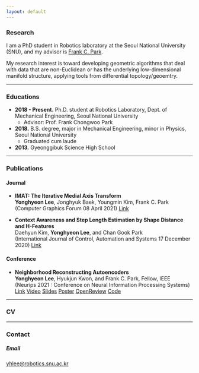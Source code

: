```yaml
---
layout: default
---
```


### Research

I am a PhD student in Robotics laboratory at the Seoul National University (SNU), and my advisor is [Frank C. Park](https://scholar.google.com/citations?user=u-h3PJIAAAAJ&hl=ko&oi=ao).

My research interest is toward developing geometric algorithms that deal with data that are non-Euclidean or has the underlying low-dimensional manifold structure, applying tools from differential topology/geoemtry. 

---

### Educations
+ __2018 - Present.__ Ph.D. student at Robotics Laboratory, Dept. of Mechanical Engineering, Seoul National University
    - Advisor: Prof. Frank Chongwoo Park
+ __2018.__ B.S. degree, major in Mechanical Engineering, minor in Physics, Seoul National University  
    - Graduated cum laude
+ __2013.__ Gyeonggibuk Science High School
  
---

### Publications

#### Journal

+ __IMAT: The Iterative Medial Axis Transform__  
__Yonghyeon Lee__, Jonghyuk Baek, Youngmin Kim, Frank C. Park
(Computer Graphics Forum 08 April 2021)
[Link](https://onlinelibrary.wiley.com/doi/full/10.1111/cgf.14266)

+ __Context Awareness and Step Length Estimation by Shape Distance and H-Features__  
Daehyun Kim, __Yonghyeon Lee__, and Chan Gook Park  
(International Journal of Control, Automation and Systems 17 December 2020)
[Link](https://link.springer.com/article/10.1007/s12555-019-0725-x)


#### Conference 
+ __Neighborhood Reconstructing Autoencoders__  
__Yonghyeon Lee__, Hyukjun Kwon, and Frank C. Park, Fellow, IEEE  
(Neurips 2021 : Conference on Neural Information Processing Systems) [Link]() [Video]() [Slides](https://github.com/Gabe-YHLee/NRAE-public/blob/main/doc/NRAE_talk.pdf) [Poster]() [OpenReview]() [Code](https://github.com/Gabe-YHLee/NRAE-public)  


<!-- #### Works in progress
+ __DSQNet: A Deformable Model-Based Supervised Learning Algorithm for Grasping Unknown Occluded Objects__  
Seungyeon Kim, Taegyun Ahn, __Yonghyeon Lee__, Jihwan Kim, Michael Yu Wang, and Frank C. Park, Fellow, IEEE  
(udner review)

+ __Regularized Autoencoder for Isometric Representation Learning__  
__Yonghyeon Lee__, Sangwoong Yoon, Min-jin Son, and Frank C. Park, Fellow, IEEE  
(ICLR 2022 : International Conference on Learning Representations)  
(udner review)

+ __Statistical Manifold Framework__  
__Yonghyeon Lee__, Seungyeon Kim, and Frank C. Park, Fellow, IEEE  
(ICLR 2022 : International Conference on Learning Representations)  
(udner review) -->

<!-- #### In progress
+ __One-shot Harmonic Stable Dynamical System Learning for Riemannian Configuration Space__  
Yonghyeon Lee, Byeongho Lee, Jihwan Kim and Frank C Park  
(in progress)  

+ __Coordinate Invariant Field Estimation__  
Yonghyeon Lee, Seungyeon Kim, Bryan D Lee, and Frank C Park  
(in progress)  

+ __A Measure-Theoretic Gaussian Framework for Object Detection Using Deep Neural Networks__  
Wooyoung Kim, Yonghyeon Lee, and Frank C. Park, Fellow, IEEE  
(IEEE Transactions on Pattern Analysis and Machine Intelligence)  
(under revision)  

+ __Isometric Representation Learning Using Deep Generative Models__  
Yonghyeon Lee, Sangwoong yoon, and Frank C. Park, Fellow, IEEE  
(ICML 2021 : International Conference on Machine Learning)  
(under revision)  -->

---

### CV

---

### Contact
##### Email
yhlee@robotics.snu.ac.kr

